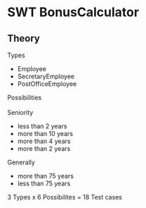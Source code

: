 # SWT BonusCalculator

## Theory

Types

- Employee
- SecretaryEmployee
- PostOfficeEmployee

Possibilities<br />  
Seniority
- less than 2 years
- more than 10 years
- more than 4 years
- more than 2 years

Generally
- more than 75 years
- less than 75 years

3 Types x 6 Possibilites = 18 Test cases